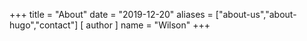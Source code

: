 +++
title = "About"
date = "2019-12-20"
aliases = ["about-us","about-hugo","contact"]
[ author ]
  name = "Wilson"
+++

<!--
<style>
figcaption {
  background-color: inherit;
  color: inherit;
  font-style: italic;
  text-align: center;
}
</style>
<p align="center">
  <img src="/img/keyboard.jpg" height="80%" width="80%">
  <figcaption>Live and learn, live and code</figcaption>
</p>
-->
